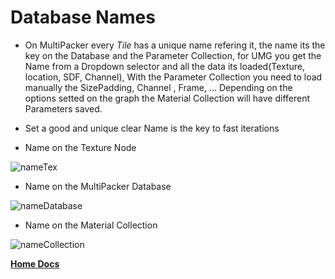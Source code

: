 # Database Names

- On MultiPacker every *Tile* has a unique name refering it, the name its the key on the Database and the Parameter Collection,
for UMG you get the Name from a Dropdown selector and all the data its loaded(Texture, location, SDF, Channel), With the Parameter Collection you need to load manually the  SizePadding, Channel , Frame, ... Depending on the options setted on the graph the Material Collection will have different Parameters saved.

- Set a good and unique clear Name is the key to fast iterations

- Name on the Texture Node

![nameTex](/MultiPacker/Images/nameTex.jpg)

- Name on the MultiPacker Database

![nameDatabase](/MultiPacker/Images/nameDatabase.jpg)

- Name on the Material Collection

![nameCollection](/MultiPacker/Images/nameCollection.jpg)

[**Home Docs**](https://cheke.github.io/MultiPacker)
